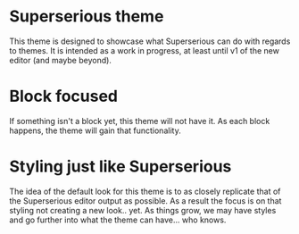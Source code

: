 # Superserious theme
This theme is designed to showcase what Superserious can do with regards to themes. It is intended as a work in progress, at least until v1 of the new editor (and maybe beyond).

# Block focused
If something isn't a block yet, this theme will not have it. As each block happens, the theme will gain that functionality.

# Styling just like Superserious
The idea of the default look for this theme is to as closely replicate that of the Superserious editor output as possible. As a result the focus is on that styling not creating a new look.. yet. As things grow, we may have styles and go further into what the theme can have... who knows.
